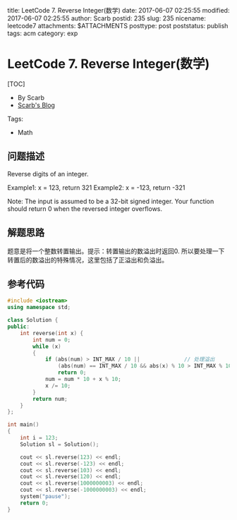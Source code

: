 title: LeetCode 7. Reverse Integer(数学)
date: 2017-06-07 02:25:55
modified: 2017-06-07 02:25:55
author: Scarb
postid: 235
slug: 235
nicename: leetcode7
attachments: $ATTACHMENTS
posttype: post
poststatus: publish
tags: acm
category: exp

# LeetCode 7. Reverse Integer(数学)
[TOC]

- By Scarb
- [Scarb's Blog](http://47.106.131.90/blog)


Tags:

- Math 


## 问题描述

Reverse digits of an integer.

Example1: x = 123, return 321
Example2: x = -123, return -321

Note:
The input is assumed to be a 32-bit signed integer. Your function should return 0 when the reversed integer overflows.

## 解题思路
题意是将一个整数转置输出。提示：转置输出的数溢出时返回0.
所以要处理一下转置后的数溢出的特殊情况，这里包括了正溢出和负溢出。


## 参考代码
```C++
#include <iostream>
using namespace std;

class Solution {
public:
	int reverse(int x) {
		int num = 0;
		while (x)
		{
			if (abs(num) > INT_MAX / 10 ||              // 处理溢出
				(abs(num) == INT_MAX / 10 && abs(x) % 10 > INT_MAX % 10))
				return 0;
			num = num * 10 + x % 10;
			x /= 10;
		}
		return num;
	}
};

int main()
{
	int i = 123;
	Solution sl = Solution();

	cout << sl.reverse(123) << endl;
	cout << sl.reverse(-123) << endl;
	cout << sl.reverse(103) << endl;
	cout << sl.reverse(120) << endl;
	cout << sl.reverse(1000000003) << endl;
	cout << sl.reverse(-1000000003) << endl;
	system("pause");
	return 0;
}
```